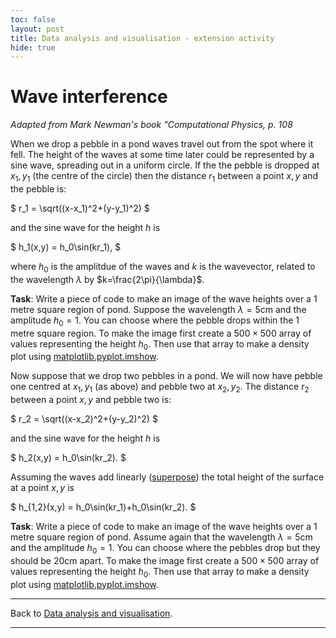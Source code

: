 ```yaml
---
toc: false
layout: post
title: Data analysis and visualisation - extension activity
hide: true
---
```


# Wave interference

*Adapted from Mark Newman's book "Computational Physics, p. 108*

When we drop a pebble in a pond waves travel out from the spot where it fell. The height of the waves at some time later could be represented by a sine wave, spreading out in a uniform circle. If the the pebble is dropped at $x_1,y_1$ (the centre of the circle) then the distance $r_1$ between a point $x,y$ and the pebble is:

$
r_1 = \sqrt((x-x_1)^2+(y-y_1)^2)
$

and the sine wave for the height $h$ is

$
h_1(x,y) = h_0\sin(kr_1),
$

where $h_0$ is the amplitdue of the waves and $k$ is the wavevector, related to the wavelength $\lambda$ by $k=\frac{2\pi}{\lambda}$.

**Task**: Write a piece of code to make an image of the wave heights over a 1 metre square region of pond. Suppose the wavelength $\lambda=5\mathrm{cm}$ and the amplitude $h_0=1$. You can choose where the pebble drops within the 1 metre square region. To make the image first create a $500\times500$ array of values representing the height $h_0$. Then use that array to make a density plot using [matplotlib.pyplot.imshow](https://matplotlib.org/stable/api/_as_gen/matplotlib.pyplot.imshow.html).

Now suppose that we drop two pebbles in a pond. We will now have pebble one centred at $x_1,y_1$ (as above) and pebble two at $x_2,y_2$. The distance $r_2$ between a point $x,y$ and pebble two is:

$
r_2 = \sqrt((x-x_2)^2+(y-y_2)^2)
$

and the sine wave for the height $h$ is

$
h_2(x,y) = h_0\sin(kr_2).
$

Assuming the waves add linearly ([superpose](https://en.wikipedia.org/wiki/Superposition_principle)) the total height of the surface at a point $x,y$ is

$
h_{1,2}(x,y) = h_0\sin(kr_1)+h_0\sin(kr_2).
$

**Task**: Write a piece of code to make an image of the wave heights over a 1 metre square region of pond. Assume again that the wavelength $\lambda=5\mathrm{cm}$ and the amplitude $h_0=1$. You can choose where the pebbles drop but they should be $20\mathrm{cm}$ apart. To make the image first create a $500\times500$ array of values representing the height $h_0$. Then use that array to make a density plot using [matplotlib.pyplot.imshow](https://matplotlib.org/stable/api/_as_gen/matplotlib.pyplot.imshow.html).

---

Back to [Data analysis and visualisation](https://nu-cem.github.io/CompPhys/2021/08/02/Data_analysis.html).

---
